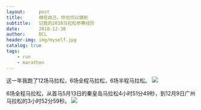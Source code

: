 ```yaml
---
layout:     post
title:      相信自己，你也可以做到
subtitle:   记我的2018马拉松参赛经历
date:       2018-12-30
author:     DCL
header-img: img/myself.jpg
catalog: true
tags:
    - run
    - marathon
---
```


这一年我跑了12场马拉松，6场全程马拉松，6场半程马拉松。
![](http://daichunlei.com/img/run1.jpg)

6场全程马拉松，从首马5月13日的秦皇岛马拉松4小时51分49秒，到12月9日广州马拉松的3小时52分59秒。
![](http://daichunlei.com/img/run2.jpg)

